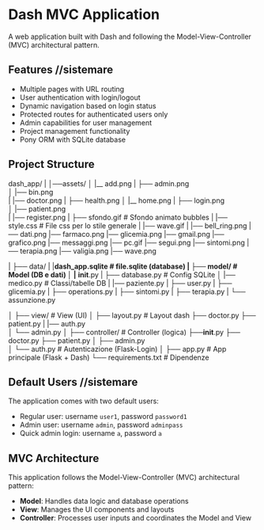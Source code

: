 # Dash MVC Application

A web application built with Dash and following the Model-View-Controller (MVC) architectural pattern.

## Features //sistemare

- Multiple pages with URL routing
- User authentication with login/logout
- Dynamic navigation based on login status
- Protected routes for authenticated users only
- Admin capabilities for user management
- Project management functionality
- Pony ORM with SQLite database

## Project Structure

dash_app/
|
│──assets/
│   |__ add.png
|   ├── admin.png     
│   |── bin.png      
|   |── doctor.png
|   ├── health.png
│   |__ home.png
|   ├── login.png    
│   |── patient.png      
|   |── register.png
|   ├── sfondo.gif      # Sfondo animato bubbles
|   |── style.css       # File css per lo stile generale
|   |── wave.gif
|   |── bell_ring.png
    |── dati.png
    |── farmaco.png
    |── glicemia.png
    |── gmail.png
    |── grafico.png
    |── messaggi.png
    |── pc.gif
    |── segui.png
    |── sintomi.png
    |── terapia.png
    |── valigia.png
    |── wave.png
    


|
├── data/
|   |__dash_app.sqlite  # file.sqlite (database)
|
├── model/              # Model (DB e dati)
│     |__ __init__.py
|     ├── database.py     # Config SQLite
│     |── medico.py       # Classi/tabelle DB
|     |── paziente.py
|     ├── user.py
|     ├── glicemia.py
|     ├── operations.py
|     ├── sintomi.py
|     ├── terapia.py
|     └── assunzione.py

│
├── view/              # View (UI)
│   ├── layout.py      # Layout dash
    ├── doctor.py
    ├── patient.py
|   |── auth.py       
│   └── admin.py
│
├── controller/         # Controller (logica)
    ├──__init__.py
    ├── doctor.py
    ├── patient.py
│   ├── admin.py    
│   └── auth.py         # Autenticazione (Flask-Login)
│
├── app.py              # App principale (Flask + Dash)
└── requirements.txt    # Dipendenze

## Default Users //sistemare

The application comes with two default users:
- Regular user: username `user1`, password `password1`
- Admin user: username `admin`, password `adminpass`
- Quick admin login: username `a`, password `a`

## MVC Architecture

This application follows the Model-View-Controller (MVC) architectural pattern:

- **Model**: Handles data logic and database operations
- **View**: Manages the UI components and layouts
- **Controller**: Processes user inputs and coordinates the Model and View
